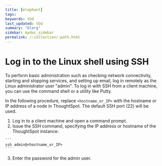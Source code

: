 ```yaml
---
title: [elephant]
tags:
keywords: tbd
last_updated: tbd
summary: "blerg"
sidebar: mydoc_sidebar
permalink: /:collection/:path.html
---
```

# Log in to the Linux shell using SSH

To perform basic administration such as checking network connectivity, starting and stopping services, and setting up email, log in remotely as the Linux administrator user "admin". To log in with SSH from a client machine, you can use the command shell or a utility like Putty.

In the following procedure, replace `<hostname_or_IP>` with the hostname or IP address of a node in ThoughtSpot. The default SSH port \(22\) will be used.

1.   Log in to a client machine and open a command prompt.
2.   Issue the SSH command, specifying the IP address or hostname of the ThoughtSpot instance:

    ```
    ssh admin@<hostname_or_IP>
    ```

3.   Enter the password for the admin user.
